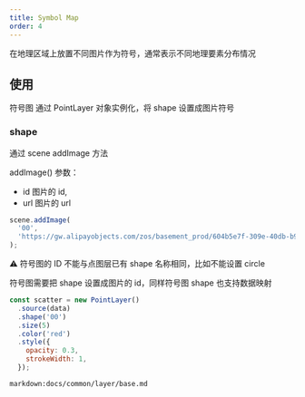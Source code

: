 ```yaml
---
title: Symbol Map
order: 4
---
```


在地理区域上放置不同图片作为符号，通常表示不同地理要素分布情况

## 使用

符号图 通过 PointLayer 对象实例化，将 shape 设置成图片符号

### shape

通过 scene addImage 方法

addImage()
参数：

- id 图片的 id,
- url 图片的 url

```javascript
scene.addImage(
  '00',
  'https://gw.alipayobjects.com/zos/basement_prod/604b5e7f-309e-40db-b95b-4fac746c5153.svg',
);
```

⚠️ 符号图的 ID 不能与点图层已有 shape 名称相同，比如不能设置 circle

符号图需要把 shape 设置成图片的 id，同样符号图 shape 也支持数据映射

```javascript
const scatter = new PointLayer()
  .source(data)
  .shape('00')
  .size(5)
  .color('red')
  .style({
    opacity: 0.3,
    strokeWidth: 1,
  });
```

`markdown:docs/common/layer/base.md`

